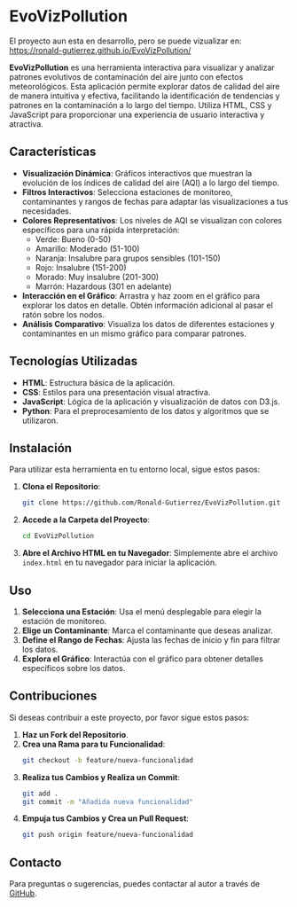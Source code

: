 
# EvoVizPollution
El proyecto aun esta en desarrollo, pero se puede vizualizar en: https://ronald-gutierrez.github.io/EvoVizPollution/

**EvoVizPollution** es una herramienta interactiva para visualizar y analizar patrones evolutivos de contaminación del aire junto con efectos meteorológicos. Esta aplicación permite explorar datos de calidad del aire de manera intuitiva y efectiva, facilitando la identificación de tendencias y patrones en la contaminación a lo largo del tiempo. Utiliza HTML, CSS y JavaScript para proporcionar una experiencia de usuario interactiva y atractiva.

## Características

- **Visualización Dinámica**: Gráficos interactivos que muestran la evolución de los índices de calidad del aire (AQI) a lo largo del tiempo.
- **Filtros Interactivos**: Selecciona estaciones de monitoreo, contaminantes y rangos de fechas para adaptar las visualizaciones a tus necesidades.
- **Colores Representativos**: Los niveles de AQI se visualizan con colores específicos para una rápida interpretación:
  - Verde: Bueno (0-50)
  - Amarillo: Moderado (51-100)
  - Naranja: Insalubre para grupos sensibles (101-150)
  - Rojo: Insalubre (151-200)
  - Morado: Muy insalubre (201-300)
  - Marrón: Hazardous (301 en adelante)
- **Interacción en el Gráfico**: Arrastra y haz zoom en el gráfico para explorar los datos en detalle. Obtén información adicional al pasar el ratón sobre los nodos.
- **Análisis Comparativo**: Visualiza los datos de diferentes estaciones y contaminantes en un mismo gráfico para comparar patrones.

## Tecnologías Utilizadas

- **HTML**: Estructura básica de la aplicación.
- **CSS**: Estilos para una presentación visual atractiva.
- **JavaScript**: Lógica de la aplicación y visualización de datos con D3.js.
- **Python**: Para el preprocesamiento de los datos y algoritmos que se utilizaron.

## Instalación

Para utilizar esta herramienta en tu entorno local, sigue estos pasos:

1. **Clona el Repositorio**:
   ```bash
   git clone https://github.com/Ronald-Gutierrez/EvoVizPollution.git
   ```

2. **Accede a la Carpeta del Proyecto**:
   ```bash
   cd EvoVizPollution
   ```

3. **Abre el Archivo HTML en tu Navegador**:
   Simplemente abre el archivo `index.html` en tu navegador para iniciar la aplicación.

## Uso

1. **Selecciona una Estación**: Usa el menú desplegable para elegir la estación de monitoreo.
2. **Elige un Contaminante**: Marca el contaminante que deseas analizar.
3. **Define el Rango de Fechas**: Ajusta las fechas de inicio y fin para filtrar los datos.
4. **Explora el Gráfico**: Interactúa con el gráfico para obtener detalles específicos sobre los datos.

## Contribuciones

Si deseas contribuir a este proyecto, por favor sigue estos pasos:

1. **Haz un Fork del Repositorio**.
2. **Crea una Rama para tu Funcionalidad**:
   ```bash
   git checkout -b feature/nueva-funcionalidad
   ```
3. **Realiza tus Cambios y Realiza un Commit**:
   ```bash
   git add .
   git commit -m "Añadida nueva funcionalidad"
   ```
4. **Empuja tus Cambios y Crea un Pull Request**:
   ```bash
   git push origin feature/nueva-funcionalidad
   ```

## Contacto

Para preguntas o sugerencias, puedes contactar al autor a través de [GitHub](https://github.com/Ronald-Gutierrez).
